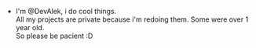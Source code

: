 - I'm @DevAlek, i do cool things.  
All my projects are private because i'm redoing them. Some were over 1 year old.  
So please be pacient :D
